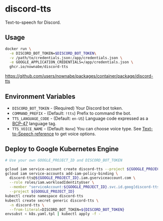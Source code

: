 # discord-tts

Text-to-speech for Discord.


## Usage

```bash
docker run \
  -e DISCORD_BOT_TOKEN=$DISCORD_BOT_TOKEN\
  -v /path/to/credentials.json:/app/credentials.json \
  -e GOOGLE_APPLICATION_CREDENTIALS=/app/credentials.json \
  ghcr.io/nownabe/discord-tts
```

https://github.com/users/nownabe/packages/container/package/discord-tts


## Environment Variables

* `DISCORD_BOT_TOKEN` - (Required) Your Discord bot token.
* `COMMAND_PREFIX` - (Default: `!tts`) Prefix to command the bot.
* `TTS_LANGUAGE_CODE` - (Default: `en-US`) Language code expressed as a [BCP-47](https://www.rfc-editor.org/rfc/bcp/bcp47.txt) language tag.
* `TTS_VOICE_NAME` - (Default: `None`) You can choose voice type. See [Text-to-Speech reference](https://cloud.google.com/text-to-speech/docs/voices) to get voice options.


## Deploy to Google Kubernetes Engine

```bash
# Use your own GOOGLE_PROJECT_ID and DISCORD_BOT_TOKEN

gcloud iam service-account create discord-tts --project ${GOOGLE_PROJECT_ID}
gcloud iam service-accounts add-iam-policy-binding \
  discord-tts@${GOOGLE_PROJECT_ID}.iam.gserviceaccount.com \
  --role roles/iam.workloadIdentityUser \
  --member "serviceAccount:${GOOGLE_PROJECT_ID}.svc.id.goog[discord-tts/discord-tts]" \
  --project ${GOOGLE_PROJECT_ID}
kubectl create namespace discord-tts
kubectl create secret generic discord-tts \
  -n discord-tts \
  --from-literal=DISCORD_BOT_TOKEN=${DISCORD_BOT_TOKEN}
envsubst < k8s.yaml.tpl | kubectl apply -f -
```
